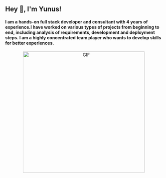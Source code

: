 
## Hey 👋, I'm Yunus!

#### I am a hands-on full stack developer and consultant with 4 years of experience.I have worked on various types of projects from beginning to end, including analysis of requirements, development and deployment steps. I am a highly concentrated team player who wants to develop skills for better experiences.

<div align="center">
<img  alt="GIF" src="https://media.giphy.com/media/BuReg1EyvWaac/giphy.gif" width="390px"/>
</div>

